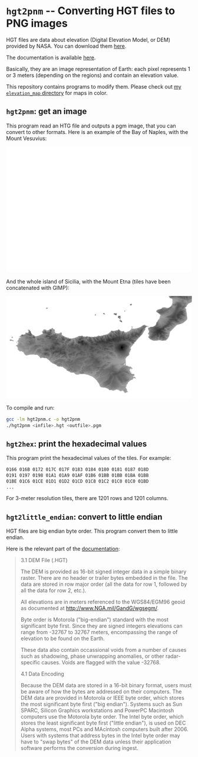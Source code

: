 # `hgt2pnm` -- Converting HGT files to PNG images

HGT files are data about elevation (Digital Elevation Model, or DEM) provided by NASA.  You can download them [here](https://dds.cr.usgs.gov/srtm/version2_1/).

The documentation is available [here](https://dds.cr.usgs.gov/srtm/version2_1/Documentation/).

Basically, they are an image representation of Earth: each pixel represents 1 or 3 meters (depending on the regions) and contain an elevation value.

This repository contains programs to modify them.  Please check out [my `elevation_map` directory](https://github.com/boberle/elevation_map) for maps in color.

## `hgt2pnm`: get an image

This program read an HTG file and outputs a pgm image, that you can convert to other formats.  Here is an example of the Bay of Naples, with the Mount Vesuvius:

<img src="docs/naples.png" width="700px">

And the whole island of Sicilia, with the Mount Etna (tiles have been concatenated with GIMP):

<img src="docs/sicilia.png" width="700px">

To compile and run:

```bash
gcc -lm hgt2pnm.c -o hgt2pnm
./hgt2pnm <infile>.hgt <outfile>.pgm
```


## `hgt2hex`: print the hexadecimal values

This program print the hexadecimal values of the tiles.  For example:

```
0166 016B 0172 017C 017F 0183 0184 0180 0181 0187 018D
0191 0197 0198 01A1 01A9 01AF 01B6 01BB 01BB 01BA 01BB
01BE 01C6 01CE 01D1 01D2 01CD 01C8 01C2 01C0 01C0 01BD
...
```

For 3-meter resolution tiles, there are 1201 rows and 1201 columns.


## `hgt2little_endian`: convert to little endian

HGT files are big endian byte order.  This program convert them to
little endian.

Here is the relevant part of the [documentation](https://dds.cr.usgs.gov/srtm/version2_1/Documentation/SRTM_Topo.pdf):

> 3.1 DEM File (.HGT)
>
> The DEM is provided as 16-bit signed integer data in a simple binary raster.  There are no header or trailer bytes embedded in the file. The data are stored in row major order (all the data for row 1, followed by all the data for row 2, etc.).
>
> All elevations are in meters referenced to the WGS84/EGM96 geoid as documented at http://www.NGA.mil/GandG/wgsegm/.
>
> Byte order is Motorola ("big-endian") standard with the most significant byte first. Since they are signed integers elevations can range from -32767 to 32767 meters, encompassing the range of elevation to be found on the Earth.
>
> These data also contain occassional voids from a number of causes such as shadowing, phase unwrapping anomalies, or other radar-specific causes. Voids are flagged with the value -32768.
>
> 4.1 Data Encoding
>
> Because the DEM data are stored in a 16-bit binary format, users must be aware of how the bytes are addressed on their computers. The DEM data are provided in Motorola or IEEE byte order, which stores the most significant byte first ("big endian"). Systems such as Sun SPARC, Silicon Graphics workstations and PowerPC Macintosh computers use the Motorola byte order. The Intel byte order, which stores the least significant byte first ("little endian"), is used on DEC Alpha systems, most PCs and MAcintosh computers built after 2006. Users with systems that address bytes in the Intel byte order may have to "swap bytes" of the DEM data unless their application software performs the conversion during ingest. 



